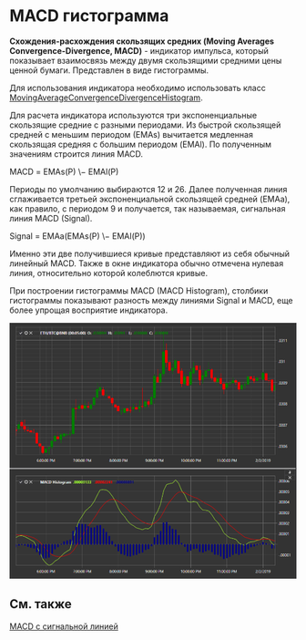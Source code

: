# MACD гистограмма

**Схождения\-расхождения скользящих средних (Moving Averages Convergence\-Divergence, MACD)** \- индикатор импульса, который показывает взаимосвязь между двумя скользящими средними цены ценной бумаги. Представлен в виде гистограммы. 

Для использования индикатора необходимо использовать класс [MovingAverageConvergenceDivergenceHistogram](xref:StockSharp.Algo.Indicators.MovingAverageConvergenceDivergenceHistogram). 

Для расчета индикатора используются три экспоненциальные скользящие средние с разными периодами. Из быстрой скользящей средней с меньшим периодом (ЕМАs) вычитается медленная скользящая средняя с большим периодом (EMAl). По полученным значениям строится линия MACD.  
  
MACD = ЕМАs(P) \− EMAl(P)  
  
Периоды по умолчанию выбираются 12 и 26. Далее полученная линия сглаживается третьей экспоненциальной скользящей средней (EМАa), как правило, с периодом 9 и получается, так называемая, сигнальная линия MACD (Signal).  
  
Signal = EМАa(ЕМАs(P) \− EMAl(P))  
  
Именно эти две получившиеся кривые представляют из себя обычный линейный MACD. Также в окне индикатора обычно отмечена нулевая линия, относительно которой колеблются кривые.  

При построении гистограммы MACD (MACD Histogram), столбики гистограммы показывают разность между линиями Signal и MACD, еще более упрощая восприятие индикатора.  
  
![IndicatorMovingAverageConvergenceDivergenceHistogram](../images/IndicatorMovingAverageConvergenceDivergenceHistogram.png)

## См. также

[MACD с сигнальной линией](IndicatorMovingAverageConvergenceDivergenceSignal.md)
